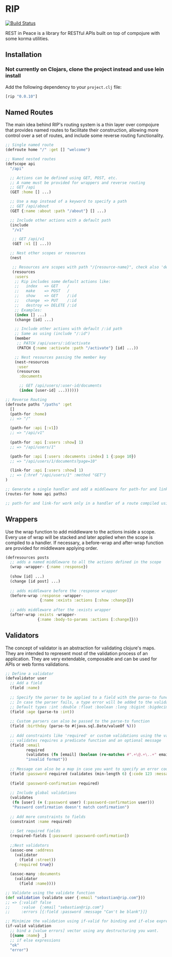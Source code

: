 RIP
===
[![Build Status](https://travis-ci.org/sebastiansen/rip.png?branch=master)](https://travis-ci.org/sebastiansen/rip)

REST in Peace is a library for RESTful APIs built on top of compojure with some korma utilities.

## Installation
### Not currently on Clojars, clone the project instead and use lein install
Add the following dependency to your `project.clj` file:

```clj
[rip "0.0.10"]
```

## Named Routes
The main idea behind RIP's routing system is a thin layer over compojure that provides named routes to facilitate their construction, allowing more control over a set of routes, 
and include some reverse routing functionality.
```clojure
;; Single named route
(defroute home "/" :get [] "welcome")

;; Named nested routes
(defscope api
  "/api"

  ;; Actions can be defined using GET, POST, etc.
  ;; A name must be provided for wrappers and reverse routing
  ;; GET /api
  (GET :home [] ...)

  ;; Use a map instead of a keyword to specify a path
  ;; GET /api/about
  (GET {:name :about :path "/about"} [] ...)

  ;; Include other actions with a default path
  (include
   "/v1"

   ;; GET /api/v1
   (GET :v1 [] ...))

  ;; Nest other scopes or resources
  (nest

   ;; Resources are scopes with path "/{resource-name}", check also 'defresource'
   (resources
    :users
    ;; Rip includes some default actions like:
    ;;   index   => GET    /
    ;;   make    => POST   /
    ;;   show    => GET    /:id
    ;;   change  => PUT    /:id
    ;;   destroy => DELETE /:id
    ;; Examples:
    (index [] ...)
    (change [id] ...)

    ;; Include other actions with default /:id path
    ;; Same as using (include "/:id")
    (member
     ;; PATCH /api/users/:id/activate
     (PATCH {:name :activate :path "/activate"} [id] ...))

    ;; Nest resources passing the member key
    (nest-resources
     :user
     (resources
      :documents

      ;; GET /api/users/:user-id/documents
      (index [user-id] ...))))))

;; Reverse Routing
(defroute paths "/paths" :get
  []
  (path-for :home)
  ;; => "/"

  (path-for :api [:v1])
  ;; => "/api/v1"
  
  (path-for :api [:users :show] 1)
  ;; => "/api/users/1"

  (path-for :api [:users :documents :index] 1 {:page 10})
  ;; => "/api/users/1/documents?page=10"

  (link-for :api [:users :show] 1)
  ;; => {:href "/api/users/1" :method "GET"}
)

;; Generate a single handler and add a middleware for path-for and link-for usage.
(routes-for home api paths)

;; path-for and link-for work only in a handler of a route compiled using routes-for.
```
## Wrappers
Use the wrap function to add middleware to the actions inside a scope. Every use of wrap will be stacked and later applied when the scope is compiled to a handler. 
If necessary, a before-wrap and after-wrap function are provided for middleware applying order.
```clojure
(defresources posts
  ;; adds a named middleware to all the actions defined in the scope
  (wrap -wrapper- {:name :response})
  
  (show [id] ...)
  (change [id post] ...)
  
  ;; adds middleware before the :response wrapper
  (before-wrap :response -wrapper-
               {:name :exists :actions [:show :change]})
               
  ;; adds middleware after the :exists wrapper
  (after-wrap :exists -wrapper-
              {:name :body-to-params :actions [:change]}))
```
## Validators
The concept of validator is an abstraction for validating clojure's maps. They are intended to represent most of the validation process of an application. 
They are very extendable, composable and can be used for APIs or web forms validations.
```clojure
;; Define a validator
(defvalidator user
  ;; Add a field
  (field :name)
  
  ;; Specify the parser to be applied to a field with the parse-to function.
  ;; In case the parser fails, a type error will be added to the validation.
  ;; Default types :int :double :float :boolean :long :bigint :bigdecimal :uuid
  (field :age (parse-to :int))
  
  ;; Custom parsers can also be passed to the parse-to function
  (field :birthday (parse-to #(java.sql.Date/valueOf %)))
  
  ;; Add constraints like 'required' or custom validations using the validates function
  ;; validates requires a predicate function and an optional message
  (field :email 
         required 
         (validates (fn [email] (boolean (re-matches #".+\@.+\..+" email)))
         "invalid format"))
  
  ;; Message can also be a map in case you want to specify an error code for your API
  (field :password required (validates (min-length 6) {:code 123 :message "too short"}))  
  
  (field :password-confirmation required)
  
  ;; Include global validations
  (validates
   (fn [user] (= (:password user) (:password-confirmation user)))
   "Password confirmation doesn't match confirmation")
  
  ;; Add more constraints to fields
  (constraint :name required)
  
  ;; Set required fields
  (required-fields [:password :password-confirmation])
  
  ;;Nest validators
  (assoc-one :address
    (validator 
      (field :street))
    {:required true})
    
  (assoc-many :documents
    (validator
      (field :name))))

;; Validate using the validate function
(def validation (validate user {:email "sebastian@rip.com"}))
;; => {:valid? false 
;;     :value  {:email "sebastian@rip.com"} 
;;     :errors [{:field :password :message "Can't be blank"}]}

;; Minimize the validation using if-valid for binding and if-else expressions
(if-valid validation
  ;; bind a [value errors] vector using any destructuring you want.
  [{name :name} _]
  ;; if else expressions
  "ok"
  "error")
```
